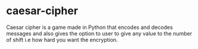# caesar-cipher
Caesar cipher is a game made in Python that encodes and decodes messages and also gives the option to user to give any value to the number of shift i.e how hard you want the encryption.
